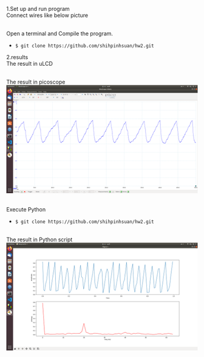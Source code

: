 1.Set up and run program
<br>Connect wires like below picture<br>

<br>Open a terminal and Compile the program.<br>
* `$ git clone https://github.com/shihpinhsuan/hw2.git`

2.results
<br>The result in uLCD<br>

<br>The result in picoscope<br>
![image](https://github.com/shihpinhsuan/hw2/blob/master/Screenshot%20from%202021-03-28%2015-44-08.png)

<br>Execute Python<br>
* `$ git clone https://github.com/shihpinhsuan/hw2.git`

<br>The result in Python script<br>
![image](https://github.com/shihpinhsuan/hw2/blob/master/Screenshot%20from%202021-03-28%2015-44-18.png)
